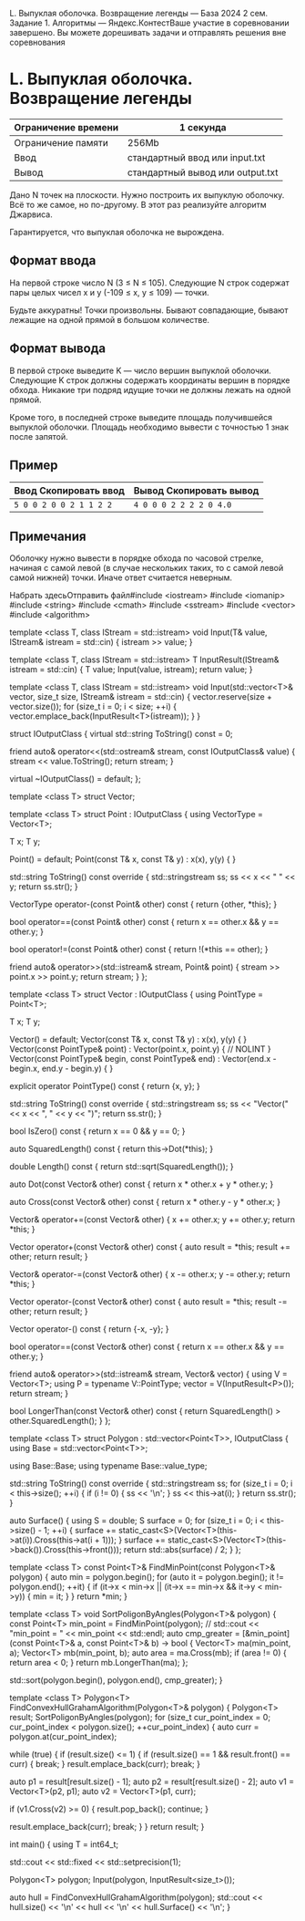 L. Выпуклая оболочка. Возвращение легенды — База 2024 2 сем. Задание 1. Алгоритмы — Яндекс.КонтестВаше участие в соревновании завершено. Вы можете дорешивать задачи и отправлять решения вне соревнования

# L. Выпуклая оболочка. Возвращение легенды

| Ограничение времени | 1 секунда |
| --- | --- |
| Ограничение памяти | 256Mb |
| Ввод | стандартный ввод или input.txt |
| Вывод | стандартный вывод или output.txt |

Дано N точек на плоскости. Нужно построить их выпуклую оболочку. Всё то же самое, но по-другому. В этот раз реализуйте алгоритм
Джарвиса.

Гарантируется, что выпуклая оболочка не вырождена.

## Формат ввода

На первой строке число N (3 ≤ N ≤ 105). Следующие N строк содержат пары целых чисел x и y (-109 ≤ x, y ≤ 109) — точки.

Будьте аккуратны! Точки произвольны. Бывают совпадающие, бывают лежащие на одной прямой в большом количестве.

## Формат вывода

В первой строке выведите K — число вершин выпуклой оболочки. Следующие K строк должны содержать координаты вершин в порядке обхода. Никакие три подряд идущие точки не должны лежать на одной прямой.

Кроме того, в последней строке выведите площадь получившейся выпуклой оболочки. Площадь необходимо вывести c точностью 1 знак
после запятой.

## Пример

| Ввод Скопировать ввод | Вывод Скопировать вывод |
| --- | --- |
| `5 0 0 2 0 0 2 1 1 2 2 ` | `4 0 0 0 2 2 2 2 0 4.0 ` |

## Примечания

Оболочку нужно вывести в порядке обхода по часовой стрелке, начиная с самой левой (в случае нескольких таких, то с самой левой
самой нижней) точки. Иначе ответ считается неверным.

Набрать здесьОтправить файл#include \<iostream>
#include \<iomanip>
#include \<string>
#include \<cmath>
#include \<sstream>
#include \<vector>
#include \<algorithm>

template \<class T, class IStream = std::istream>
void Input(T& value, IStream& istream = std::cin) {
istream >> value;
}

template \<class T, class IStream = std::istream>
T InputResult(IStream& istream = std::cin) {
T value;
Input(value, istream);
return value;
}

template \<class T, class IStream = std::istream>
void Input(std::vector\<T>& vector, size_t size, IStream& istream = std::cin) {
vector.reserve(size + vector.size());
for (size_t i = 0; i \< size; ++i) {
vector.emplace_back(InputResult\<T>(istream));
}
}

struct IOutputClass {
virtual std::string ToString() const = 0;

friend auto& operator\<\<(std::ostream& stream, const IOutputClass& value) {
stream \<\< value.ToString();
return stream;
}

virtual ~IOutputClass() = default;
};

template \<class T>
struct Vector;

template \<class T>
struct Point : IOutputClass {
using VectorType = Vector\<T>;

T x;
T y;

Point() = default;
Point(const T& x, const T& y) : x(x), y(y) {
}

std::string ToString() const override {
std::stringstream ss;
ss \<\< x \<\< " " \<\< y;
return ss.str();
}

VectorType operator-(const Point& other) const {
return {other, \*this};
}

bool operator==(const Point& other) const {
return x == other.x && y == other.y;
}

bool operator!=(const Point& other) const {
return !(\*this == other);
}

friend auto& operator>>(std::istream& stream, Point& point) {
stream >> point.x >> point.y;
return stream;
}
};

template \<class T>
struct Vector : IOutputClass {
using PointType = Point\<T>;

T x;
T y;

Vector() = default;
Vector(const T& x, const T& y) : x(x), y(y) {
}
Vector(const PointType& point) : Vector(point.x, point.y) { // NOLINT
}
Vector(const PointType& begin, const PointType& end) : Vector(end.x - begin.x, end.y - begin.y) {
}

explicit operator PointType() const {
return {x, y};
}

std::string ToString() const override {
std::stringstream ss;
ss \<\< "Vector(" \<\< x \<\< ", " \<\< y \<\< ")";
return ss.str();
}

bool IsZero() const {
return x == 0 && y == 0;
}

auto SquaredLength() const {
return this->Dot(\*this);
}

double Length() const {
return std::sqrt(SquaredLength());
}

auto Dot(const Vector& other) const {
return x * other.x + y * other.y;
}

auto Cross(const Vector& other) const {
return x * other.y - y * other.x;
}

Vector& operator+=(const Vector& other) {
x += other.x;
y += other.y;
return \*this;
}

Vector operator+(const Vector& other) const {
auto result = \*this;
result += other;
return result;
}

Vector& operator-=(const Vector& other) {
x -= other.x;
y -= other.y;
return \*this;
}

Vector operator-(const Vector& other) const {
auto result = \*this;
result -= other;
return result;
}

Vector operator-() const {
return {-x, -y};
}

bool operator==(const Vector& other) const {
return x == other.x && y == other.y;
}

friend auto& operator>>(std::istream& stream, Vector& vector) {
using V = Vector\<T>;
using P = typename V::PointType;
vector = V(InputResult\<P>());
return stream;
}

bool LongerThan(const Vector& other) const {
return SquaredLength() > other.SquaredLength();
}
};

template \<class T>
struct Polygon : std::vector\<Point\<T>>, IOutputClass {
using Base = std::vector\<Point\<T>>;

using Base::Base;
using typename Base::value_type;

std::string ToString() const override {
std::stringstream ss;
for (size_t i = 0; i \< this->size(); ++i) {
if (i != 0) {
ss \<\< '\\n';
}
ss \<\< this->at(i);
}
return ss.str();
}

auto Surface() {
using S = double;
S surface = 0;
for (size_t i = 0; i \< this->size() - 1; ++i) {
surface += static_cast\<S>(Vector\<T>(this->at(i)).Cross(this->at(i + 1)));
}
surface += static_cast\<S>(Vector\<T>(this->back()).Cross(this->front()));
return std::abs(surface) / 2;
}
};

template \<class T>
const Point\<T>& FindMinPoint(const Polygon\<T>& polygon) {
auto min = polygon.begin();
for (auto it = polygon.begin(); it != polygon.end(); ++it) {
if (it->x \< min->x || (it->x == min->x && it->y \< min->y)) {
min = it;
}
}
return \*min;
}

template \<class T>
void SortPoligonByAngles(Polygon\<T>& polygon) {
const Point\<T> min_point = FindMinPoint(polygon);
// std::cout \<\< "min_point = " \<\< min_point \<\< std::endl;
auto cmp_greater = \[&min_point\](const Point\<T>& a, const Point\<T>& b) -> bool {
Vector\<T> ma(min_point, a);
Vector\<T> mb(min_point, b);
auto area = ma.Cross(mb);
if (area != 0) {
return area \< 0;
}
return mb.LongerThan(ma);
};

std::sort(polygon.begin(), polygon.end(), cmp_greater);
}

template \<class T>
Polygon\<T> FindConvexHullGrahamAlgorithm(Polygon\<T>& polygon) {
Polygon\<T> result;
SortPoligonByAngles(polygon);
for (size_t cur_point_index = 0; cur_point_index \< polygon.size(); ++cur_point_index) {
auto curr = polygon.at(cur_point_index);

while (true) {
if (result.size() \<= 1) {
if (result.size() == 1 && result.front() == curr) {
break;
}
result.emplace_back(curr);
break;
}

auto p1 = result\[result.size() - 1\];
auto p2 = result\[result.size() - 2\];
auto v1 = Vector\<T>(p2, p1);
auto v2 = Vector\<T>(p1, curr);

if (v1.Cross(v2) >= 0) {
result.pop_back();
continue;
}

result.emplace_back(curr);
break;
}
}
return result;
}

int main() {
using T = int64_t;

std::cout \<\< std::fixed \<\< std::setprecision(1);

Polygon\<T> polygon;
Input(polygon, InputResult\<size_t>());

auto hull = FindConvexHullGrahamAlgorithm(polygon);
std::cout \<\< hull.size() \<\< '\\n' \<\< hull \<\< '\\n' \<\< hull.Surface() \<\< '\\n';
}
